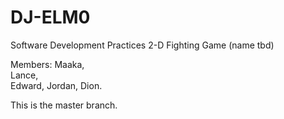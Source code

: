 # DJ-ELM0
Software Development Practices 
2-D Fighting Game (name tbd)

Members:
Maaka,  
Lance,  
Edward, 
Jordan, 
Dion.   

This is the master branch.

